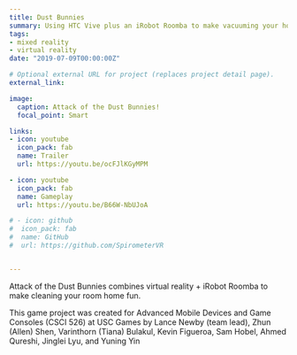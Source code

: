 ```yaml
---
title: Dust Bunnies
summary: Using HTC Vive plus an iRobot Roomba to make vacuuming your home fun.
tags:
- mixed reality
- virtual reality
date: "2019-07-09T00:00:00Z"

# Optional external URL for project (replaces project detail page).
external_link:

image:
  caption: Attack of the Dust Bunnies!
  focal_point: Smart

links:
- icon: youtube
  icon_pack: fab
  name: Trailer
  url: https://youtu.be/ocFJlKGyMPM

- icon: youtube
  icon_pack: fab
  name: Gameplay
  url: https://youtu.be/B66W-NbUJoA

# - icon: github
#  icon_pack: fab
#  name: GitHub
#  url: https://github.com/SpirometerVR


---
```


Attack of the Dust Bunnies combines virtual reality + iRobot Roomba to make cleaning your room home fun.

This game project was created for Advanced Mobile Devices and Game Consoles (CSCI 526) at USC Games by Lance Newby (team lead), Zhun (Allen) Shen, Varinthorn (Tiana) Bulakul, Kevin Figueroa, Sam Hobel, Ahmed Qureshi, Jinglei Lyu, and Yuning Yin

